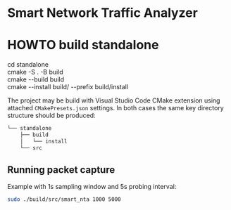 # Smart Network Traffic Analyzer


# HOWTO build standalone
cd standalone\
cmake -S . -B build\
cmake --build build\
cmake --install build/ --prefix build/install

The project may be build with  Visual Studio Code CMake extension using attached  `CMakePresets.json` settings.
In both cases the same key directory structure should be produced:

```bash
└── standalone
    ├── build
    │   └── install
    └── src
```
## Running packet capture 
Example with 1s sampling window and 5s probing interval:
```bash
sudo ./build/src/smart_nta 1000 5000
```
